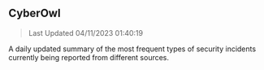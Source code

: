 ## CyberOwl 
> Last Updated 04/11/2023 01:40:19 


A daily updated summary of the most frequent types of security incidents currently being reported from different sources.

